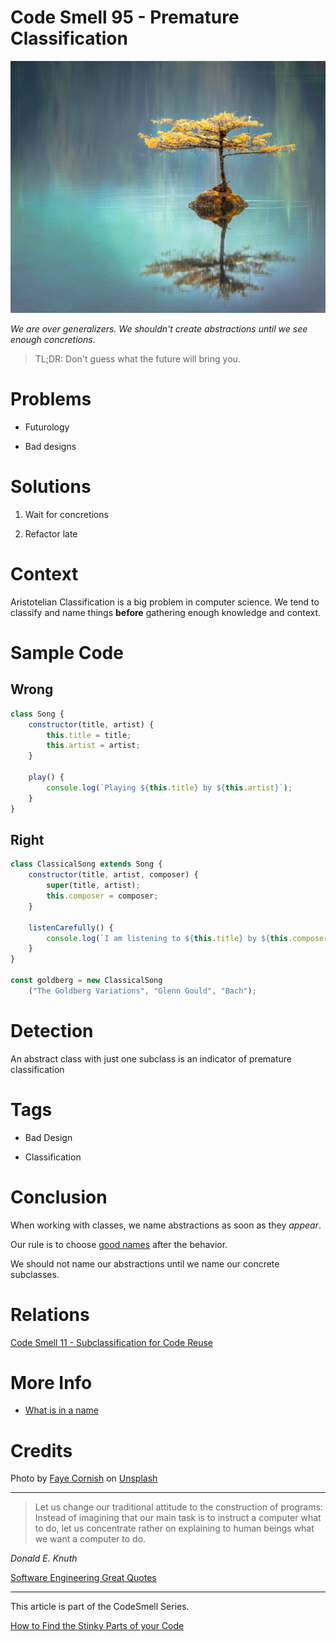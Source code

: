 # Code Smell 95 - Premature Classification

![Code Smell 95 - Premature Classification](Code%20Smell%2095%20-%20Premature%20Classification.jpg)

*We are over generalizers. We shouldn't create abstractions until we see enough concretions.*

> TL;DR: Don't guess what the future will bring you.

# Problems

- Futurology

- Bad designs

# Solutions

1. Wait for concretions

2. Refactor late

# Context

Aristotelian Classification is a big problem in computer science. 
We tend to classify and name things **before** gathering enough knowledge and context.

# Sample Code

## Wrong

<!-- [Gist Url](https://gist.github.com/mcsee/e6ca123df9f10f291a92e863bf168cc0) -->

```javascript
class Song {
    constructor(title, artist) {
        this.title = title;
        this.artist = artist;
    }

    play() {
        console.log(`Playing ${this.title} by ${this.artist}`);
    }
}
```

## Right

<!-- [Gist Url](https://gist.github.com/mcsee/d3232090ebc0c1360c85dd1079aebe14) -->

```javascript
class ClassicalSong extends Song {
    constructor(title, artist, composer) {
        super(title, artist);
        this.composer = composer;
    }

    listenCarefully() {
        console.log(`I am listening to ${this.title} by ${this.composer}`);
    }
}

const goldberg = new ClassicalSong
    ("The Goldberg Variations", "Glenn Gould", "Bach");
```

# Detection

An abstract class with just one subclass is an indicator of premature classification

# Tags

- Bad Design 

- Classification

# Conclusion

When working with classes, we name abstractions as soon as they *appear*. 

Our rule is to choose [good names](https://github.com/mcsee/Software-Design-Articles/tree/main/Articles/Theory/What%20exactly%20is%20a%20name%20-%20Part%20I%20The%20Quest/readme.md) after the behavior.

We should not name our abstractions until we name our concrete subclasses.

# Relations

[Code Smell 11 - Subclassification for Code Reuse](https://github.com/mcsee/Software-Design-Articles/tree/main/Articles/Code%20Smells/Code%20Smell%2011%20-%20Subclassification%20for%20Code%20Reuse/readme.md)

# More Info

- [What is in a name](https://github.com/mcsee/Software-Design-Articles/tree/main/Articles/Theory/What%20exactly%20is%20a%20name%20-%20Part%20I%20The%20Quest/readme.md)

# Credits

Photo by [Faye Cornish](https://unsplash.com/@fcornish) on [Unsplash](https://unsplash.com/s/photos/tree)
  
* * *

> Let us change our traditional attitude to the construction of programs: Instead of imagining that our main task is to instruct a computer what to do, let us concentrate rather on explaining to human beings what we want a computer to do.

_Donald E. Knuth_
 
[Software Engineering Great Quotes](https://github.com/mcsee/Software-Design-Articles/tree/main/Articles/Quotes/Software%20Engineering%20Great%20Quotes/readme.md)

* * *

This article is part of the CodeSmell Series.

[How to Find the Stinky Parts of your Code](https://github.com/mcsee/Software-Design-Articles/tree/main/Articles/Code%20Smells/How%20to%20Find%20the%20Stinky%20parts%20of%20your%20Code/readme.md)